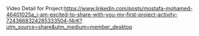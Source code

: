 Video Detail for Project:https://www.linkedin.com/posts/mostafa-mohamed-46401025a_i-am-excited-to-share-with-you-my-first-project-activity-7243668324285333504-f4rK?utm_source=share&utm_medium=member_desktop
